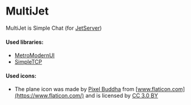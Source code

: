 # MultiJet
MultiJet is Simple Chat (for [JetServer](https://github.com/Nikoshi/JetServer))

#### Used libraries:
* [MetroModernUI](https://github.com/dennismagno/metroframework-modern-ui)
* [SimpleTCP](https://github.com/BrandonPotter/SimpleTCP)

#### Used icons:
* The plane icon was made by [Pixel Buddha](https://www.flaticon.com/authors/pixel-buddha) from [www.flaticon.com](https://www.flaticon.com/) and is licensed by [CC 3.0 BY](http://creativecommons.org/licenses/by/3.0/CC)
